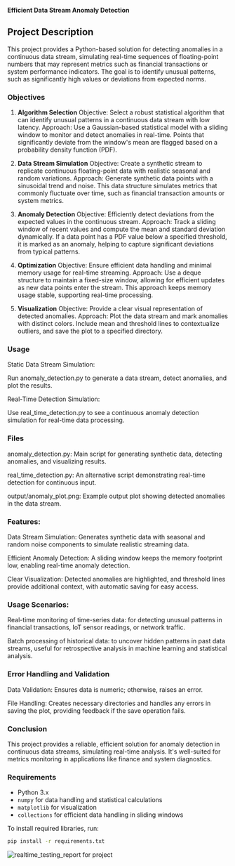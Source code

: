 **Efficient Data Stream Anomaly Detection**

## Project Description

This project provides a Python-based solution for detecting anomalies in a continuous data stream, simulating real-time sequences of floating-point numbers that may represent metrics such as financial transactions or system performance indicators. The goal is to identify unusual patterns, such as significantly high values or deviations from expected norms.

### Objectives

1. **Algorithm Selection**
Objective: Select a robust statistical algorithm that can identify unusual patterns in a continuous data stream with low latency.
Approach: Use a Gaussian-based statistical model with a sliding window to monitor and detect anomalies in real-time. Points that significantly deviate from the window's mean are flagged based on a probability density function (PDF).

2. **Data Stream Simulation**
Objective: Create a synthetic stream to replicate continuous floating-point data with realistic seasonal and random variations.
Approach: Generate synthetic data points with a sinusoidal trend and noise. This data structure simulates metrics that commonly fluctuate over time, such as financial transaction amounts or system metrics.

3. **Anomaly Detection**
Objective: Efficiently detect deviations from the expected values in the continuous stream.
Approach: Track a sliding window of recent values and compute the mean and standard deviation dynamically. If a data point has a PDF value below a specified threshold, it is marked as an anomaly, helping to capture significant deviations from typical patterns.

4. **Optimization**
Objective: Ensure efficient data handling and minimal memory usage for real-time streaming.
Approach: Use a deque structure to maintain a fixed-size window, allowing for efficient updates as new data points enter the stream. This approach keeps memory usage stable, supporting real-time processing.

5. **Visualization**
Objective: Provide a clear visual representation of detected anomalies.
Approach: Plot the data stream and mark anomalies with distinct colors. Include mean and threshold lines to contextualize outliers, and save the plot to a specified directory.

### Usage

Static Data Stream Simulation:

Run anomaly_detection.py to generate a data stream, detect anomalies, and plot the results.

Real-Time Detection Simulation:

Use real_time_detection.py to see a continuous anomaly detection simulation for real-time data processing.

### Files

anomaly_detection.py: Main script for generating synthetic data, detecting anomalies, and visualizing results.

real_time_detection.py: An alternative script demonstrating real-time detection for continuous input.

output/anomaly_plot.png: Example output plot showing detected anomalies in the data stream.

### Features:

Data Stream Simulation: Generates synthetic data with seasonal and random noise components to simulate realistic streaming data.

Efficient Anomaly Detection: A sliding window keeps the memory footprint low, enabling real-time anomaly detection.

Clear Visualization: Detected anomalies are highlighted, and threshold lines provide additional context, with automatic saving for easy access.

### Usage Scenarios:

Real-time monitoring of time-series data: for detecting unusual patterns in financial transactions, IoT sensor readings, or network traffic.

Batch processing of historical data: to uncover hidden patterns in past data streams, useful for retrospective analysis in machine learning and statistical analysis.

### Error Handling and Validation

Data Validation: Ensures data is numeric; otherwise, raises an error.

File Handling: Creates necessary directories and handles any errors in saving the plot, providing feedback if the save operation fails.

### Conclusion

This project provides a reliable, efficient solution for anomaly detection in continuous data streams, simulating real-time analysis. It's well-suited for metrics monitoring in applications like finance and system diagnostics.

### Requirements

* Python 3.x
* `numpy` for data handling and statistical calculations
* `matplotlib` for visualization
* `collections` for efficient data handling in sliding windows

To install required libraries, run:
```bash
pip install -r requirements.txt
```

![realtime_testing_report for project](https://github.com/user-attachments/assets/d454e36b-724f-4eef-b62b-9ee94af43466)
